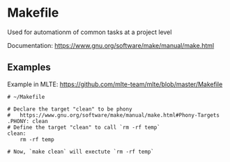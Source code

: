 # Makefile

Used for automationm of common tasks at a project level

Documentation: https://www.gnu.org/software/make/manual/make.html

## Examples
Example in MLTE: https://github.com/mlte-team/mlte/blob/master/Makefile

```make
# ~/Makefile

# Declare the target "clean" to be phony
#   https://www.gnu.org/software/make/manual/make.html#Phony-Targets
.PHONY: clean
# Define the target "clean" to call `rm -rf temp`
clean:
    rm -rf temp

# Now, `make clean` will exectute `rm -rf temp`
```
